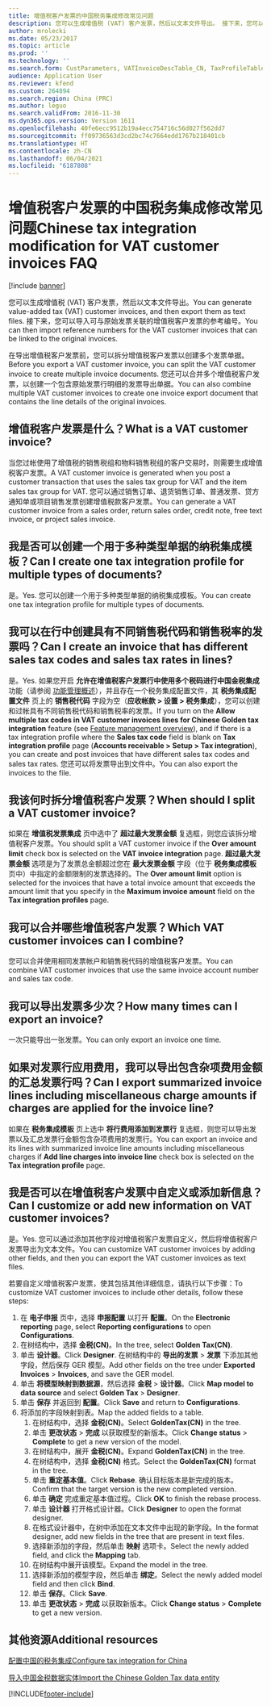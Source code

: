 ```yaml
---
title: 增值税客户发票的中国税务集成修改常见问题
description: 您可以生成增值税 (VAT) 客户发票，然后以文本文件导出。 接下来，您可以导入可与原始发票关联的增值税客户发票的参考编号。
author: mrolecki
ms.date: 05/23/2017
ms.topic: article
ms.prod: ''
ms.technology: ''
ms.search.form: CustParameters, VATInvoiceDescTable_CN, TaxProfileTable_CN
audience: Application User
ms.reviewer: kfend
ms.custom: 264894
ms.search.region: China (PRC)
ms.author: leguo
ms.search.validFrom: 2016-11-30
ms.dyn365.ops.version: Version 1611
ms.openlocfilehash: 40fe6ecc9512b19a4ecc754716c56d027f562dd7
ms.sourcegitcommit: ff09736563d3cd2bc74c7664edd1767b218401cb
ms.translationtype: HT
ms.contentlocale: zh-CN
ms.lasthandoff: 06/04/2021
ms.locfileid: "6187808"
---
```

# <a name="chinese-tax-integration-modification-for-vat-customer-invoices-faq"></a><span data-ttu-id="8b38d-104">增值税客户发票的中国税务集成修改常见问题</span><span class="sxs-lookup"><span data-stu-id="8b38d-104">Chinese tax integration modification for VAT customer invoices FAQ</span></span>

[!include [banner](../includes/banner.md)]

<span data-ttu-id="8b38d-105">您可以生成增值税 (VAT) 客户发票，然后以文本文件导出。</span><span class="sxs-lookup"><span data-stu-id="8b38d-105">You can generate value-added tax (VAT) customer invoices, and then export them as text files.</span></span> <span data-ttu-id="8b38d-106">接下来，您可以导入可与原始发票关联的增值税客户发票的参考编号。</span><span class="sxs-lookup"><span data-stu-id="8b38d-106">You can then import reference numbers for the VAT customer invoices that can be linked to the original invoices.</span></span>

<span data-ttu-id="8b38d-107">在导出增值税客户发票前，您可以拆分增值税客户发票以创建多个发票单据。</span><span class="sxs-lookup"><span data-stu-id="8b38d-107">Before you export a VAT customer invoice, you can split the VAT customer invoice to create multiple invoice documents.</span></span> <span data-ttu-id="8b38d-108">您还可以合并多个增值税客户发票，以创建一个包含原始发票行明细的发票导出单据。</span><span class="sxs-lookup"><span data-stu-id="8b38d-108">You can also combine multiple VAT customer invoices to create one invoice export document that contains the line details of the original invoices.</span></span>

## <a name="what-is-a-vat-customer-invoice"></a><span data-ttu-id="8b38d-109">增值税客户发票是什么？</span><span class="sxs-lookup"><span data-stu-id="8b38d-109">What is a VAT customer invoice?</span></span>
<span data-ttu-id="8b38d-110">当您过帐使用了增值税的销售税组和物料销售税组的客户交易时，则需要生成增值税客户发票。</span><span class="sxs-lookup"><span data-stu-id="8b38d-110">A VAT customer invoice is generated when you post a customer transaction that uses the sales tax group for VAT and the item sales tax group for VAT.</span></span> <span data-ttu-id="8b38d-111">您可以通过销售订单、退货销售订单、普通发票、贷方通知单或项目销售发票创建增值税款客户发票。</span><span class="sxs-lookup"><span data-stu-id="8b38d-111">You can generate a VAT customer invoice from a sales order, return sales order, credit note, free text invoice, or project sales invoice.</span></span>

## <a name="can-i-create-one-tax-integration-profile-for-multiple-types-of-documents"></a><span data-ttu-id="8b38d-112">我是否可以创建一个用于多种类型单据的纳税集成模板？</span><span class="sxs-lookup"><span data-stu-id="8b38d-112">Can I create one tax integration profile for multiple types of documents?</span></span>

<span data-ttu-id="8b38d-113">是。</span><span class="sxs-lookup"><span data-stu-id="8b38d-113">Yes.</span></span> <span data-ttu-id="8b38d-114">您可以创建一个用于多种类型单据的纳税集成模板。</span><span class="sxs-lookup"><span data-stu-id="8b38d-114">You can create one tax integration profile for multiple types of documents.</span></span>

## <a name="can-i-create-an-invoice-that-has-different-sales-tax-codes-and-sales-tax-rates-in-lines"></a><span data-ttu-id="8b38d-115">我可以在行中创建具有不同销售税代码和销售税率的发票吗？</span><span class="sxs-lookup"><span data-stu-id="8b38d-115">Can I create an invoice that has different sales tax codes and sales tax rates in lines?</span></span>

<span data-ttu-id="8b38d-116">是。</span><span class="sxs-lookup"><span data-stu-id="8b38d-116">Yes.</span></span> <span data-ttu-id="8b38d-117">如果您开启 **允许在增值税客户发票行中使用多个税码进行中国金税集成** 功能（请参阅 [功能管理概述](../../fin-ops-core/fin-ops/get-started/feature-management/feature-management-overview.md)），并且存在一个税务集成配置文件，其 **税务集成配置文件** 页上的 **销售税代码** 字段为空（**应收帐款 \> 设置 \> 税务集成**），您可以创建和过帐具有不同销售税代码和销售税率的发票。</span><span class="sxs-lookup"><span data-stu-id="8b38d-117">If you turn on the **Allow multiple tax codes in VAT customer invoices lines for Chinese Golden tax integration** feature (see [Feature management overview](../../fin-ops-core/fin-ops/get-started/feature-management/feature-management-overview.md)), and if there is a tax integration profile where the **Sales tax code** field is blank on **Tax integration profile** page (**Accounts receivable \> Setup \> Tax integration**), you can create and post invoices that have different sales tax codes and sales tax rates.</span></span> <span data-ttu-id="8b38d-118">您还可以将发票导出到文件中。</span><span class="sxs-lookup"><span data-stu-id="8b38d-118">You can also export the invoices to the file.</span></span>   

## <a name="when-should-i-split-a-vat-customer-invoice"></a><span data-ttu-id="8b38d-119">我该何时拆分增值税客户发票？</span><span class="sxs-lookup"><span data-stu-id="8b38d-119">When should I split a VAT customer invoice?</span></span>
<span data-ttu-id="8b38d-120">如果在 **增值税发票集成** 页中选中了 **超过最大发票金额** 复选框，则您应该拆分增值税客户发票。</span><span class="sxs-lookup"><span data-stu-id="8b38d-120">You should split a VAT customer invoice if the **Over amount limit** check box is selected on the **VAT invoice integration** page.</span></span> <span data-ttu-id="8b38d-121">**超过最大发票金额** 选项是为了发票总金额超过您在 **最大发票金额** 字段（位于 **税务集成模板** 页中）中指定的金额限制的发票选择的。</span><span class="sxs-lookup"><span data-stu-id="8b38d-121">The **Over amount limit** option is selected for the invoices that have a total invoice amount that exceeds the amount limit that you specify in the **Maximum invoice amount** field on the **Tax integration profiles** page.</span></span>

## <a name="which-vat-customer-invoices-can-i-combine"></a><span data-ttu-id="8b38d-122">我可以合并哪些增值税客户发票？</span><span class="sxs-lookup"><span data-stu-id="8b38d-122">Which VAT customer invoices can I combine?</span></span>
<span data-ttu-id="8b38d-123">您可以合并使用相同发票帐户和销售税代码的增值税客户发票。</span><span class="sxs-lookup"><span data-stu-id="8b38d-123">You can combine VAT customer invoices that use the same invoice account number and sales tax code.</span></span>

## <a name="how-many-times-can-i-export-an-invoice"></a><span data-ttu-id="8b38d-124">我可以导出发票多少次？</span><span class="sxs-lookup"><span data-stu-id="8b38d-124">How many times can I export an invoice?</span></span>
<span data-ttu-id="8b38d-125">一次只能导出一张发票。</span><span class="sxs-lookup"><span data-stu-id="8b38d-125">You can only export an invoice one time.</span></span>

## <a name="can-i-export-summarized-invoice-lines-including-miscellaneous-charge-amounts-if-charges-are-applied-for-the-invoice-line"></a><span data-ttu-id="8b38d-126">如果对发票行应用费用，我可以导出包含杂项费用金额的汇总发票行吗？</span><span class="sxs-lookup"><span data-stu-id="8b38d-126">Can I export summarized invoice lines including miscellaneous charge amounts if charges are applied for the invoice line?</span></span>
<span data-ttu-id="8b38d-127">如果在 **税务集成模板** 页上选中 **将行费用添加到发票行** 复选框，则您可以导出发票以及汇总发票行金额包含杂项费用的发票行。</span><span class="sxs-lookup"><span data-stu-id="8b38d-127">You can export an invoice and its lines with summarized invoice line amounts including miscellaneous charges if **Add line charges into invoice line** check box is selected on the **Tax integration profile** page.</span></span>

## <a name="can-i-customize-or-add-new-information-on-vat-customer-invoices"></a><span data-ttu-id="8b38d-128">我是否可以在增值税客户发票中自定义或添加新信息？</span><span class="sxs-lookup"><span data-stu-id="8b38d-128">Can I customize or add new information on VAT customer invoices?</span></span>
<span data-ttu-id="8b38d-129">是。</span><span class="sxs-lookup"><span data-stu-id="8b38d-129">Yes.</span></span> <span data-ttu-id="8b38d-130">您可以通过添加其他字段对增值税客户发票自定义，然后将增值税客户发票导出为文本文件。</span><span class="sxs-lookup"><span data-stu-id="8b38d-130">You can customize VAT customer invoices by adding other fields, and then you can export the VAT customer invoices as text files.</span></span>

<span data-ttu-id="8b38d-131">若要自定义增值税客户发票，使其包括其他详细信息，请执行以下步骤：</span><span class="sxs-lookup"><span data-stu-id="8b38d-131">To customize VAT customer invoices to include other details, follow these steps:</span></span>

1. <span data-ttu-id="8b38d-132">在 **电子申报** 页中，选择 **申报配置** 以打开 **配置**。</span><span class="sxs-lookup"><span data-stu-id="8b38d-132">On the **Electronic reporting** page, select **Reporting configurations** to open **Configurations**.</span></span>
2. <span data-ttu-id="8b38d-133">在树结构中，选择 **金税(CN)**。</span><span class="sxs-lookup"><span data-stu-id="8b38d-133">In the tree, select **Golden Tax(CN)**.</span></span>
3. <span data-ttu-id="8b38d-134">单击 **设计器**。</span><span class="sxs-lookup"><span data-stu-id="8b38d-134">Click **Designer**.</span></span> <span data-ttu-id="8b38d-135">在树结构中的 **导出的发票** &gt; **发票** 下添加其他字段，然后保存 GER 模型。</span><span class="sxs-lookup"><span data-stu-id="8b38d-135">Add other fields on the tree under **Exported Invoices** &gt; **Invoices**, and save the GER model.</span></span>
4. <span data-ttu-id="8b38d-136">单击 **将模型映射到数据源**，然后选择 **金税** &gt; **设计器**。</span><span class="sxs-lookup"><span data-stu-id="8b38d-136">Click **Map model to data source** and select **Golden Tax** &gt; **Designer**.</span></span>
5. <span data-ttu-id="8b38d-137">单击 **保存** 并返回到 **配置**。</span><span class="sxs-lookup"><span data-stu-id="8b38d-137">Click **Save** and return to **Configurations**.</span></span>
6. <span data-ttu-id="8b38d-138">将添加的字段映射到表。</span><span class="sxs-lookup"><span data-stu-id="8b38d-138">Map the added fields to a table.</span></span> 
    1. <span data-ttu-id="8b38d-139">在树结构中，选择 **金税(CN)**。</span><span class="sxs-lookup"><span data-stu-id="8b38d-139">Select **GoldenTax(CN)** in the tree.</span></span>
    2. <span data-ttu-id="8b38d-140">单击 **更改状态** &gt; **完成** 以获取模型的新版本。</span><span class="sxs-lookup"><span data-stu-id="8b38d-140">Click **Change status** &gt; **Complete** to get a new version of the model.</span></span>
    3. <span data-ttu-id="8b38d-141">在树结构中，展开 **金税(CN)**。</span><span class="sxs-lookup"><span data-stu-id="8b38d-141">Expand **GoldenTax(CN)** in the tree.</span></span>
    4. <span data-ttu-id="8b38d-142">在树结构中，选择 **金税(CN)** 格式。</span><span class="sxs-lookup"><span data-stu-id="8b38d-142">Select the **GoldenTax(CN)** format in the tree.</span></span>
    5. <span data-ttu-id="8b38d-143">单击 **重定基本值**。</span><span class="sxs-lookup"><span data-stu-id="8b38d-143">Click **Rebase**.</span></span> <span data-ttu-id="8b38d-144">确认目标版本是新完成的版本。</span><span class="sxs-lookup"><span data-stu-id="8b38d-144">Confirm that the target version is the new completed version.</span></span>
    6. <span data-ttu-id="8b38d-145">单击 **确定** 完成重定基本值过程。</span><span class="sxs-lookup"><span data-stu-id="8b38d-145">Click **OK** to finish the rebase process.</span></span>
    7. <span data-ttu-id="8b38d-146">单击 **设计器** 打开格式设计器。</span><span class="sxs-lookup"><span data-stu-id="8b38d-146">Click **Designer** to open the format designer.</span></span>
    8. <span data-ttu-id="8b38d-147">在格式设计器中，在树中添加在文本文件中出现的新字段。</span><span class="sxs-lookup"><span data-stu-id="8b38d-147">In the format designer, add new fields in the tree that are present in text files.</span></span>
    9. <span data-ttu-id="8b38d-148">选择新添加的字段，然后单击 **映射** 选项卡。</span><span class="sxs-lookup"><span data-stu-id="8b38d-148">Select the newly added field, and click the **Mapping** tab.</span></span>
    10. <span data-ttu-id="8b38d-149">在树结构中展开该模型。</span><span class="sxs-lookup"><span data-stu-id="8b38d-149">Expand the model in the tree.</span></span>
    11. <span data-ttu-id="8b38d-150">选择新添加的模型字段，然后单击 **绑定**。</span><span class="sxs-lookup"><span data-stu-id="8b38d-150">Select the newly added model field and then click **Bind**.</span></span>
    12. <span data-ttu-id="8b38d-151">单击 **保存**。</span><span class="sxs-lookup"><span data-stu-id="8b38d-151">Click **Save**.</span></span>
    13. <span data-ttu-id="8b38d-152">单击 **更改状态** &gt; **完成** 以获取新版本。</span><span class="sxs-lookup"><span data-stu-id="8b38d-152">Click **Change status** &gt; **Complete** to get a new version.</span></span>



## <a name="additional-resources"></a><span data-ttu-id="8b38d-153">其他资源</span><span class="sxs-lookup"><span data-stu-id="8b38d-153">Additional resources</span></span>

[<span data-ttu-id="8b38d-154">配置中国的税务集成</span><span class="sxs-lookup"><span data-stu-id="8b38d-154">Configure tax integration for China</span></span>](apac-chn-tax-integration.md)

[<span data-ttu-id="8b38d-155">导入中国金税数据实体</span><span class="sxs-lookup"><span data-stu-id="8b38d-155">Import the Chinese Golden Tax data entity</span></span>](apac-chn-import-golden-tax-data-entity.md)





[!INCLUDE[footer-include](../../includes/footer-banner.md)]